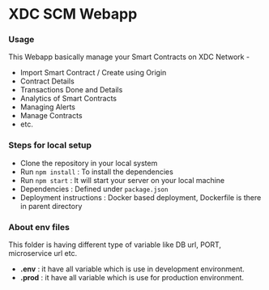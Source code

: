 # XDC SCM Webapp #

### Usage ###

This Webapp basically manage your Smart Contracts on XDC Network -
* Import Smart Contract / Create using Origin
* Contract Details 
* Transactions Done and Details 
* Analytics of Smart Contracts 
* Managing Alerts 
* Manage Contracts
* etc.

### Steps for local setup ###

* Clone the repository in your local system
* Run `npm install` : To install the dependencies
* Run `npm start` : It will start your server on your local machine
* Dependencies : Defined under `package.json`  
* Deployment instructions : Docker based deployment, Dockerfile is there in parent directory

### About env files ###

This folder is having different type of variable like DB url, PORT, microservice url etc.
* **.env** : it have all variable which is use in development environment.
* **.prod** : it have all variable which is use for production environment.


